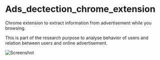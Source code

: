 # Ads_dectection_chrome_extension

Chrome extension to extract information from advertisement while you browsing. 

This is part of the research purpose to analyse behavior of users and relation between users and online advertisement.

![Screenshot](https://github.com/s6007541/Ads_dectection_chrome_extension/tree/main/images/slide1.png?raw=true)


